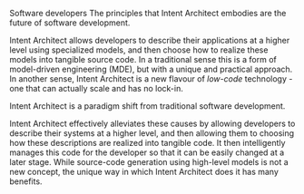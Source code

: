 
Software developers
The principles that Intent Architect embodies are the future of software development.

Intent Architect allows developers to describe their applications at a higher level using specialized models, and then choose how to realize these models into tangible source code. In a traditional sense this is a form of model-driven engineering (MDE), but with a unique and practical approach. In another sense, Intent Architect is a new flavour of _low-code_ technology - one that can actually scale and has no lock-in.

Intent Architect is a paradigm shift from traditional software development.  

Intent Architect effectively alleviates these causes by allowing developers to describe their systems at a higher level, and then allowing them to choosing how these descriptions are realized into tangible code. It then intelligently manages this code for the developer so that it can be easily changed at a later stage. While source-code generation using high-level models is not a new concept, the unique way in which Intent Architect does it has many benefits.